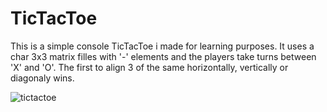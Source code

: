 # TicTacToe

This is a simple console TicTacToe i made for learning purposes.
It uses a char 3x3 matrix filles with '-' elements and the players take turns
between 'X' and 'O'. The first to align 3 of the same horizontally, vertically or diagonaly wins.

![tictactoe](https://user-images.githubusercontent.com/35491291/106342524-8bd23d00-62a1-11eb-82c5-328ffd23684f.jpg)

